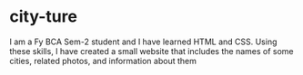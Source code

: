 # city-ture
I am a Fy BCA Sem-2 student and I have learned HTML and CSS. Using these skills, I have created a small website that includes the names of some cities, related photos, and information about them
